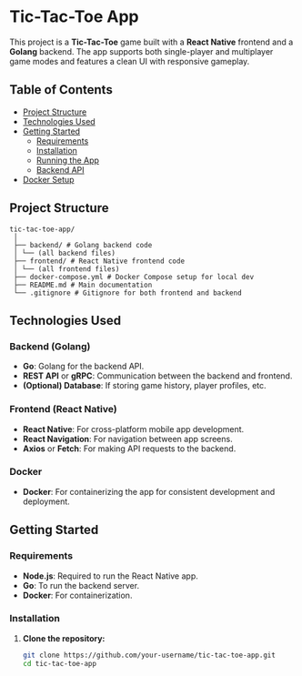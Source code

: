# Tic-Tac-Toe App

This project is a **Tic-Tac-Toe** game built with a **React Native** frontend and a **Golang** backend. The app supports both single-player and multiplayer game modes and features a clean UI with responsive gameplay.

## Table of Contents
- [Project Structure](#project-structure)
- [Technologies Used](#technologies-used)
- [Getting Started](#getting-started)
  - [Requirements](#requirements)
  - [Installation](#installation)
  - [Running the App](#running-the-app)
  - [Backend API](#backend-api)
- [Docker Setup](#docker-setup)

## Project Structure
```
tic-tac-toe-app/ 
 │
 ├── backend/ # Golang backend code
 │ └── (all backend files)
 ├── frontend/ # React Native frontend code
 │ └── (all frontend files)
 ├── docker-compose.yml # Docker Compose setup for local dev
 ├── README.md # Main documentation
 └── .gitignore # Gitignore for both frontend and backend
```
## Technologies Used

### Backend (Golang)
- **Go**: Golang for the backend API.
- **REST API** or **gRPC**: Communication between the backend and frontend.
- **(Optional) Database**: If storing game history, player profiles, etc.

### Frontend (React Native)
- **React Native**: For cross-platform mobile app development.
- **React Navigation**: For navigation between app screens.
- **Axios** or **Fetch**: For making API requests to the backend.

### Docker
- **Docker**: For containerizing the app for consistent development and deployment.

## Getting Started

### Requirements
- **Node.js**: Required to run the React Native app.
- **Go**: To run the backend server.
- **Docker**: For containerization.

### Installation

1. **Clone the repository:**

   ```bash
   git clone https://github.com/your-username/tic-tac-toe-app.git
   cd tic-tac-toe-app
